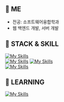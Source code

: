 ## 👋 ME
- 전공: 소프트웨어융합학과
- 웹 백엔드 개발, 서버 개발


##  🚀 STACK & SKILL
[![My Skills](https://skillicons.dev/icons?i=spring,django&theme=light)](https://skillicons.dev) <br>
[![My Skills](https://skillicons.dev/icons?i=java,mysql&theme=light)](https://skillicons.dev) 
[![My Skills](https://skillicons.dev/icons?i=python,html,css&perline=3)](https://skillicons.dev) <br>
[![My Skills](https://skillicons.dev/icons?i=git,github&perline=3)](https://skillicons.dev)

## 📖 LEARNING
[![My Skills](https://skillicons.dev/icons?i=aws,docker,jenkins&perline=3)](https://skillicons.dev)

